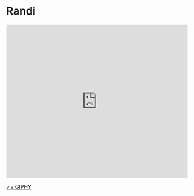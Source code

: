 # Randi

<iframe src="https://giphy.com/embed/nv9k9bkQh8Fz5Ckhrl" width="480" height="406" frameBorder="0" class="giphy-embed" allowFullScreen></iframe><p><a href="https://giphy.com/gifs/nv9k9bkQh8Fz5Ckhrl">via GIPHY</a></p>
